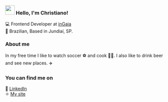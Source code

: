 ### <img src="https://media.giphy.com/media/hvRJCLFzcasrR4ia7z/giphy.gif" width="30px"> Hello, I'm Christiano!

💻 Frontend Developer at [inGaia](https://www.ingaia.com.br/) <br>
🏡 Brazilian, Based in Jundiaí, SP.

### About me

 In my free time I like to watch soccer ⚽ and cook 👨‍🍳. I also like to drink beer and see new places. ✈️

### You can find me on

📘 [LinkedIn](https://www.linkedin.com/in/christiano-higuto-876911198/) <br>
⚛️ [My site](https://chrishiguto.vercel.app) <br>
